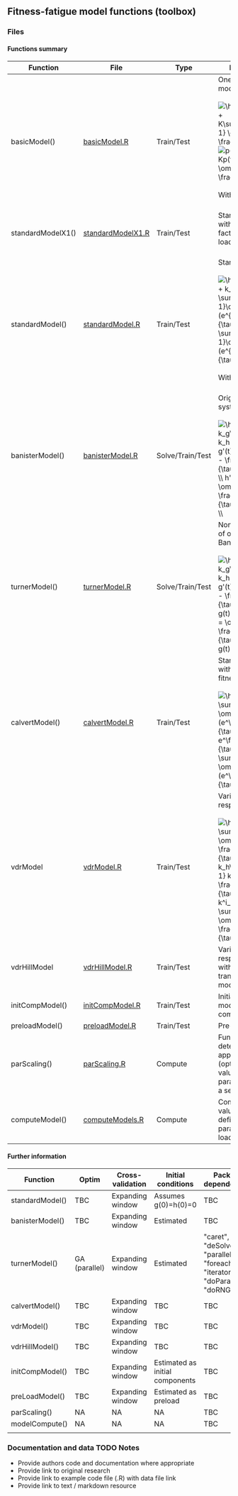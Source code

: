 ## Fitness-fatigue model functions (toolbox)

### Files

#### Functions summary

| Function          | File                  | Type             | Description                                                                                                                                                                                                                                                                                                                                                                                                                                                                                                                                                                                       |
|-------------------|-----------------------|------------------|---------------------------------------------------------------------------------------------------------------------------------------------------------------------------------------------------------------------------------------------------------------------------------------------------------------------------------------------------------------------------------------------------------------------------------------------------------------------------------------------------------------------------------------------------------------------------------------------------|
| basicModel()      | [basicModel.R]()      | Train/Test       | One component model </br> </br> <img src="https://latex.codecogs.com/svg.latex?\hat{p}(n)&space;=&space;p^*&space;&plus;&space;K\sum_{i=1}^{n-1}&space;\omega(i)(e^{-\frac{(n-i)}{\tau}})" title="\hat{p}(n) = p^* + K\sum_{i=1}^{n-1} \omega(i)(e^{-\frac{(n-i)}{\tau}})" /> </br> <img src="https://latex.codecogs.com/svg.latex?p(t)&space;=&space;p^*&space;&plus;&space;Kp(t)&space;\\&space;p'(t)&space;=&space;\omega(t)&space;-&space;\frac{1}{\tau}&space;p(t)" title="p(t) = p^* + Kp(t) \\ p'(t) = \omega(t) - \frac{1}{\tau} p(t)" /></br></br>  With pre-load </br> </br>            |
| standardModelX1() | [standardModelX1.R]() | Train/Test       | Standard model with one scaling factor  With pre-load </br> </br>                                                                                                                                                                                                                                                                                                                                                                                                                                                                                                                                 |
| standardModel()   | [standardModel.R]()   | Train/Test       | Standard model </br> </br> <img src="https://latex.codecogs.com/svg.latex?\hat{p}(t)&space;=&space;p^*&space;&plus;&space;k_g&space;\sum_{i=1}^{n-1}\omega(i)(e^{\frac{-(n-i)}{\tau_g}})-k_h&space;\sum_{i=1}^{n-1}\omega(i)(e^{\frac{-(n-i)}{\tau_h}})" title="\hat{p}(t) = p^* + k_g \sum_{i=1}^{n-1}\omega(i)(e^{\frac{-(n-i)}{\tau_g}})-k_h \sum_{i=1}^{n-1}\omega(i)(e^{\frac{-(n-i)}{\tau_h}})" /> </br></br> With pre-load </br> </br>                                                                                                                                                     |
| banisterModel()   | [banisterModel.R]()   | Solve/Train/Test | Original model system </br> </br> <img src="https://latex.codecogs.com/svg.latex?\hat{p}&space;=&space;k_g\cdot&space;g(t)&space;-&space;k_h&space;\cdot&space;h(t))&space;\\&space;\\&space;g'(t)&space;=&space;\omega(t)&space;-&space;\frac{1}{\tau_g}\cdot&space;g(t)&space;\\&space;h'(t)&space;=&space;\omega(t)&space;-&space;\frac{1}{\tau_h}\cdot&space;g(t)&space;\\" title="\hat{p} = k_g\cdot g(t) - k_h \cdot h(t)) \\ \\ g'(t) = \omega(t) - \frac{1}{\tau_g}\cdot g(t) \\ h'(t) = \omega(t) - \frac{1}{\tau_h}\cdot g(t) \\" />                                                    |
| turnerModel()     | [turnerModel.R]()     | Solve/Train/Test | Non-linear variant of original Banister system </br> </br> <img src="https://latex.codecogs.com/svg.latex?\hat{p}&space;=&space;k_g\cdot&space;g(t)&space;-&space;k_h&space;\cdot&space;h(t))&space;\\&space;\\&space;g'(t)&space;=&space;\omega(t)&space;-&space;\frac{1}{\tau_g}\cdot&space;g(t)^\alpha&space;\\&space;h'(t)&space;=&space;\omega(t)&space;-&space;\frac{1}{\tau_h}\cdot&space;g(t)^\beta&space;\\" title="\hat{p} = k_g\cdot g(t) - k_h \cdot h(t)) \\ \\ g'(t) = \omega(t) - \frac{1}{\tau_g}\cdot g(t)^\alpha \\ h'(t) = \omega(t) - \frac{1}{\tau_h}\cdot g(t)^\beta \\" /> |
| calvertModel()    | [calvertModel.R]()    | Train/Test       | Standard model with additional fitness delay </br> </br> <img src="https://latex.codecogs.com/svg.latex?\hat{p}(t)&space;=&space;k_g&space;\sum_{i=1}^{n-1}&space;\omega(t)(e^\frac{-(n-i)}{\tau_g_1}-e^\frac{-(n-i)}{\tau_g_2})&space;-&space;k_h&space;\sum_{i=1}^{n-1}&space;\omega(t)(e^\frac{-(n-i)}{\tau_h})" title="\hat{p}(t) = k_g \sum_{i=1}^{n-1} \omega(t)(e^\frac{-(n-i)}{\tau_g_1}-e^\frac{-(n-i)}{\tau_g_2}) - k_h \sum_{i=1}^{n-1} \omega(t)(e^\frac{-(n-i)}{\tau_h})" />                                                                                                         |
| vdrModel          | [vdrModel.R]()        | Train/Test       | Variable dose-response model </br> </br> <img src="https://latex.codecogs.com/svg.latex?\hat{p}&space;&plus;&space;k_g&space;\sum_{i=1}^{n-1}&space;\omega(i)(e^{-\frac{(n-i)}{\tau_g}})-k_h\sum_{i=1}^{n-1}&space;k^i_h_2&space;(e^{-\frac{(n-i)}{\tau_h}})&space;\\&space;\\&space;k^i_h_2&space;=&space;\sum_{j=1}^{i}&space;\omega(j)(e^{-\frac{(i-j)}{\tau_h_2}})" title="\hat{p} + k_g \sum_{i=1}^{n-1} \omega(i)(e^{-\frac{(n-i)}{\tau_g}})-k_h\sum_{i=1}^{n-1} k^i_h_2 (e^{-\frac{(n-i)}{\tau_h}}) \\ \\ k^i_h_2 = \sum_{j=1}^{i} \omega(j)(e^{-\frac{(i-j)}{\tau_h_2}})" />              |
| vdrHillModel      | [vdrHillModel.R]()    | Train/Test       | Variable dose-response model with external Hill transform on model input                                                                                                                                                                                                                                                                                                                                                                                                                                                                                                                          |
| initCompModel()   | [initCompModel.R]()   | Train/Test       | Initial component model (with two components)                                                                                                                                                                                                                                                                                                                                                                                                                                                                                                                                                     |
| preloadModel()    | [preloadModel.R]()    | Train/Test       | Pre-load model                                                                                                                                                                                                                                                                                                                                                                                                                                                                                                                                                                                    |
| parScaling()      | [parScaling.R]()      | Compute          | Function to determine appropriate (optional) scaling values for the parameters given a set of data                                                                                                                                                                                                                                                                                                                                                                                                                                                                                                |
| computeModel()    | [computeModels.R]()   | Compute          | Compute model values for a defined set of parameters and load series                                                                                                                                                                                                                                                                                                                                                                                                                                                                                                                              |

#### Further information

| Function        | Optim         | Cross-validation | Initial conditions              | Package dependencies                                                                | Documentation |
|-----------------|---------------|------------------|---------------------------------|-------------------------------------------------------------------------------------|---------------|
| standardModel() | TBC           | Expanding window | Assumes g(0)=h(0)=0             | TBC                                                                                 | TBC           |
| banisterModel() | TBC           | Expanding window | Estimated                       | TBC                                                                                 | TBC           |
| turnerModel()   | GA (parallel) | Expanding window | Estimated                       | "caret", "GA", "deSolve", "parallel", "foreach", "iterators", "doParallel", "doRNG" | TBC           |
| calvertModel()  | TBC           | Expanding window | TBC                             | TBC                                                                                 | TBC           |
| vdrModel()      | TBC           | Expanding window | TBC                             | TBC                                                                                 | TBC           |
| vdrHillModel()  | TBC           | Expanding window | TBC                             | TBC                                                                                 | TBC           |
| initCompModel() | TBC           | Expanding window | Estimated as initial components | TBC                                                                                 | TBC           |
| preLoadModel()  | TBC           | Expanding window | Estimated as preload            | TBC                                                                                 | TBC           |
| parScaling()    | NA            | NA               | NA                              | TBC                                                                                 | TBC           |
| modelCompute()  | NA            | NA               | NA                              | TBC                                                                                 | TBC           |
|                 |               |                  |                                 |                                                                                     |               |

### Documentation and data TODO Notes

- Provide authors code and documentation where appropriate
- Provide link to original research
- Provide link to example code file (.R) with data file link
- Provide link to text / markdown resource
